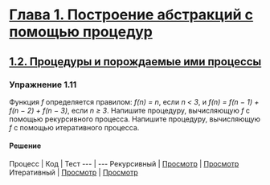 # [Глава 1. Построение абстракций с помощью процедур](index.md#Глава-1-Построение-абстракций-с-помощью-процедур)
## [1.2. Процедуры и порождаемые ими процессы](index.md#12-Процедуры-и-порождаемые-ими-процессы)

### Упражнение 1.11
Функция _f_ определяется правилом: _f(n) = n_, если _n < 3_, и
_f(n) = f(n − 1) + f(n − 2) + f(n − 3)_, если _n ≥ 3_. Напишите процедуру,
вычисляющую _f_ с помощью рекурсивного процесса. Напишите процедуру, вычисляющую
_f_ с помощью итеративного процесса.

#### Решение
Процесс | Код | Тест
--- | ---
Рекурсивный | [Просмотр](../../src/chapter01/exercise_1_11r.rkt) | [Просмотр](../../test/chapter01/test_exercise_1_11r.rkt)
Итеративный | [Просмотр](../../src/chapter01/exercise_1_11i.rkt) | [Просмотр](../../test/chapter01/test_exercise_1_11i.rkt)
